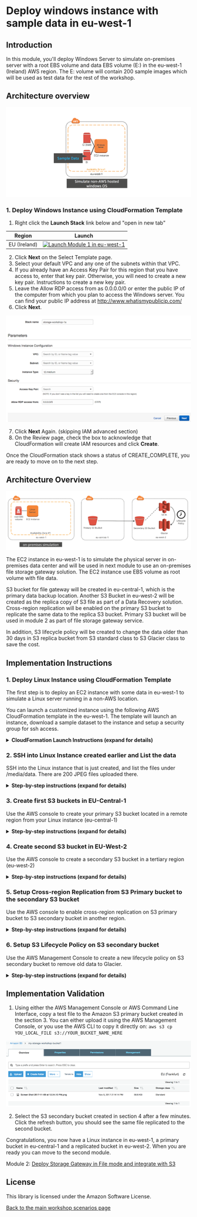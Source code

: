 #  Deploy windows instance with sample data in eu-west-1

## Introduction

In this module, you'll deploy Windows Server to simulate on-premises server with a root EBS volume and data EBS volume (E:) in the eu-west-1 (Ireland) AWS region. The E: volume will contain 200 sample images which will be used as test data for the rest of the workshop.

## Architecture overview

![scenario-1-diagram-1](../../images/scenario-1-diagram-1.png)

### 1.	Deploy Windows Instance using CloudFormation Template

1.	Right click the **Launch Stack** link below and "open in new tab"

Region| Launch
------|-----
EU (Ireland) | [![Launch Module 1 in eu-west-1](http://docs.aws.amazon.com/AWSCloudFormation/latest/UserGuide/images/cloudformation-launch-stack-button.png)](https://console.aws.amazon.com/cloudformation/home?region=eu-west-1#/stacks/new?stackName=storage-workshop-1a&templateURL=https://s3-us-west-2.amazonaws.com/hybrid-storage-workshop/scenario1-step1-deploy-WIN1-(eu-west-1).json)

2.	Click **Next** on the Select Template page.
3.	Select your default VPC and any one of the subnets within that VPC.
4.	If you already have an Access Key Pair for this region that you have access to, enter that key pair.  Otherwise, you will need to create a new key pair.  Instructions to create a new key pair.
5.	Leave the Allow RDP access from as 0.0.0.0/0 or enter the public IP of the computer from which you plan to access the Windows server.  You can find your public IP address at http://www.whatismypublicip.com/
6.	Click **Next**.

![scenario-1-module-1-Picture1](../../images/scenario-1-module-1-Picture1.png)

7.	Click **Next** Again. (skipping IAM advanced section)
8.	On the Review page, check the box to acknowledge that CloudFormation will create IAM resources and click **Create**.

Once the CloudFormation stack shows a status of CREATE_COMPLETE, you are ready to move on to the next step.

## Architecture Overview

![scenario 2 diagram 2](../../images/scenario-2-diagram-2.png)

The EC2 instance in eu-west-1 is to simulate the physical server in on-premises data center and will be used in next module to use an on-premises file storage gateway solution.  The EC2 instance use EBS volume as root volume with file data. 

S3 bucket for file gateway will be created in eu-central-1, which is the primary data backup location. Another S3 Bucket in eu-west-2 will be created as the replica copy of S3 file as part of a Data Recovery solution.  Cross-region replication will be enabled on the primary S3 bucket to replicate the same data to the replica S3 bucket.  Primary S3 bucket will be used in module 2 as part of file storage gateway service. 

In addition, S3 lifecycle policy will be created to change the data older than 30 days in S3 replica bucket from S3 standard class to S3 Glacier class to save the cost.   

## Implementation Instructions

### 1.	Deploy Linux Instance using CloudFormation Template

The first step is to deploy an EC2 instance with some data in eu-west-1 to simulate a Linux server running in a non-AWS location.

You can launch a customized instance using the following AWS CloudFormation template in the eu-west-1. The template will launch an instance, download a sample dataset to the instance and setup a security group for ssh access.

<details>
<summary><strong>CloudFormation Launch Instructions (expand for details)</strong></summary><p>

1.	Right click the **Launch Stack** link below and "open in new tab"

Region| Launch
------|-----
EU (Ireland) | [![Launch Module 1 in eu-west-1](http://docs.aws.amazon.com/AWSCloudFormation/latest/UserGuide/images/cloudformation-launch-stack-button.png)](https://console.aws.amazon.com/cloudformation/home?region=eu-west-1#/stacks/new?stackName=storage-workshop-2a&templateURL=https://s3-us-west-2.amazonaws.com/hybrid-storage-workshop/scenario2-step1-deploy-linux1-(eu-west-1).json)

2. Click **Next** on the Select Template page.
3. Select your default VPC and any one of the subnets within that vpc.  Note the subnet need to have a IGW attached.
4. If you already have an Access Key Pair for this region that you have access to, enter that key pair.  Otherwise, you will need to create a new key pair. [creating a key pair using amazon EC2](http://docs.aws.amazon.com/AWSEC2/latest/UserGuide/ec2-key-pairs.html#having-ec2-create-your-key-pair)
5. Leave the Allow SSH access from as 0.0.0.0/0 or enter the public IP of the computer from which you plan to access the Windows server.  You can find your public IP address at http://www.whatismypublicip.com/
6. Click **Next**.

![scenario-2-module-1-Picture1](../../images/scenario-2-module-1-Picture1.png)

7. You can leave the IAM role and Advanced section
8. Click **Next**
9. On the Review page, check the box to acknowledge that CloudFormation will create IAM resources and click **Create**. 

![scenario-2-module-1-Picture2](../../images/scenario-2-module-1-Picture2.png)

Once the Cloudformation Stack shows a status of **CREATE_COMPLETE**, you can continue to the next step
</p></details>

### 2.	SSH into Linux Instance created earlier and List the data
SSH into the Linux instance that is just created, and list the files under /media/data. There are 200 JPEG files uploaded there. 
<details>
<summary><strong>Step-by-step instructions (expand for details)</strong></summary><p>

1. From the AWS Console, select EC2 in Services Tab, find the instance created by previous CloudFormation Stack.  The instance should have a name start with  “Hybrid Workshop – Deploy – Linux Server 1”. Write down the IPv4 Public IP in Description. 
2. Connect to the above Linux Instance. For detailed instruction, please refer to Connecting to Your Linux Instance Using SSH
3. In the Linux OS, type `cd /media/data`
4. Type `ls –l`, you should see 200 image files, which make up our sample data
</p></details>

### 3. Create first S3 buckets in EU-Central-1
Use the AWS console to create your primary S3 bucket located in a remote region from your Linux instance (eu-central-1)
<details>
<summary><strong>Step-by-step instructions (expand for details)</strong></summary><p>

1. Changed the AWS console region to eu-central-1
2. In the AWS Management Console select **Services** then select **S3** under Storage.
3. Select **Create Bucket**
4. Provide a globally unique name for your bucket such as my-storage-workshop-bucket1.
5. Select the Region to EU (Frankfurt)
6. Choose **Create** in the lower left of the dialog without.

![scenario-2-module-1-Picture3](../../images/scenario-2-module-1-Picture3.png)

</p></details>

### 4. Create second S3 bucket in EU-West-2
Use the AWS console to create a secondary S3 bucket in a tertiary region (eu-west-2)
<details>
<summary><strong>Step-by-step instructions (expand for details)</strong></summary><p>

1. In the AWS Management Console select **Services** then select **S3** under Storage.
2. Select **+Create Bucket**
3. Provide a globally unique name for your bucket such as my-storage-workshop-bucket2.
4. Select the Region to EU (London)
5. Choose **Create** in the lower left of the dialog.

![scenario-2-module-1-Picture4](../../images/scenario-2-module-1-Picture4.png)

</p></details>

### 5. Setup Cross-region Replication from S3 Primary bucket to the secondary S3 bucket
Use the AWS console to enable cross-region replication on S3 primary bucket to S3 secondary bucket in another region. 
<details>
<summary><strong>Step-by-step instructions (expand for details)</strong></summary><p>

1. In AWS Management Console, S3 service, all the buckets are listed. Click the name of the S3 bucket you created in Step 3. 
2. Click Management Tab, and click Replication
3. Click **Get started**, the Replication Rule will display a window to ask Enable versioning

![scenario-2-module-1-Picture5](../../images/scenario-2-module-1-Picture5.png)

4. Click **Enable Versioning**, the Replication rule window goes to Step 1 - Source,  select source as All contents and select Enabled for Status.  Will leave the KMS encryption uncheck in this case. 

![scenario-2-module-1-Picture6](../../images/scenario-2-module-1-Picture6.png)

5. Click Next, Replication rule windows goes to step 2 – Destination.  Click the input box under Destination bucket and a drop-down list will display all the existing buckets in this account.  Select the S3 bucket that was created in eu-west-2

![scenario-2-module-1-Picture7](../../images/scenario-2-module-1-Picture4.png)

6. Another warning window will display to ask to Enable versioning on S3 bucket . Click **Enable versioning**.

![scenario-2-module-1-Picture8](../../images/scenario-2-module-1-Picture8.png)

7. Once Versioning is enabled, leave the option unchecked and click **Next**
8. The Replication rule move to Step 3 – Permissions. Click the input box under **Select IAM Role**, and select create new role. 
9. In Step 4 – review window. Click **Save.**

![scenario-2-module-1-Picture9](../../images/scenario-2-module-1-Picture9.png)

10.	You should see a rule under Replication tab.
</p></details>

### 6. Setup S3 Lifecycle Policy on S3 secondary bucket
Use the AWS Management Console to create a new lifecycle policy on S3 secondary bucket to remove old data to Glacier.
<details>
<summary><strong>Step-by-step instructions (expand for details)</strong></summary><p>

1. In AWS Management Console, S3 service, all the buckets are listed. Click the name of  the S3 secondary bucket you created in Step 3. 
2. Click Management Tab, and click Lifecycle
3. Click Get started or **+Add lifecycle rule**
4. In the first step of Lifecycle Rule Window, enter a rule name, click **Next**

![scenario-2-module-1-Picture10](../../images/scenario-2-module-1-Picture10.png)

5. In the second step of Lifecycle Rule Window to configure Transitions. Check the Current version, and click + Add transition.  Select “Transition to Amazon glacier after” and add “30” in Days after object creation. 

![scenario-2-module-1-Picture11](../../images/scenario-2-module-1-Picture11.png)

6. In step 3 of Lifecycle Rule, leave all the option unchecked. Click **Next**
7. In review window,  click **Save.** 

![scenario-2-module-1-Picture12](../../images/scenario-2-module-1-Picture12.png)

</p></details>

## Implementation Validation
1. 	Using either the AWS Management Console or AWS Command Line Interface, copy a test file to the Amazon S3 primary bucket created in the section 3.
You can either upload it using the AWS Management Console, or you use the AWS CLI to copy it directly on:
`aws s3 cp YOU_LOCAL_FILE s3://YOUR_BUCKET_NAME_HERE`

![scenario-2-module-1-Picture13](../../images/scenario-2-module-1-Picture13.png)

2. Select the S3 secondary bucket created in section 4 after a few minutes.  Click the refresh button, you should see the same file replicated to the second bucket. 

Congratulations, you now have a Linux instance in eu-west-1, a primary bucket in eu-central-1 and a replicated bucket in eu-west-2. When you are ready you can move to the second module.

Module 2: [Deploy Storage Gateway in File mode and integrate with S3](../module-2/README.md)

## License

This library is licensed under the Amazon Software License.

[Back to the main workshop scenarios page](../../README.md)
